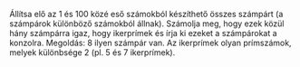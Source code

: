 Állítsa elő az 1 és 100 közé eső számokból készíthető összes számpárt (a számpárok különböző számokból állnak). 
Számolja meg, hogy ezek közül hány számpárra igaz, hogy ikerprímek és írja ki ezeket a számpárokat a konzolra. 
Megoldás: 8 ilyen számpár van. Az ikerprímek olyan prímszámok, melyek különbsége 2 (pl. 5 és 7 ikerprímek).
